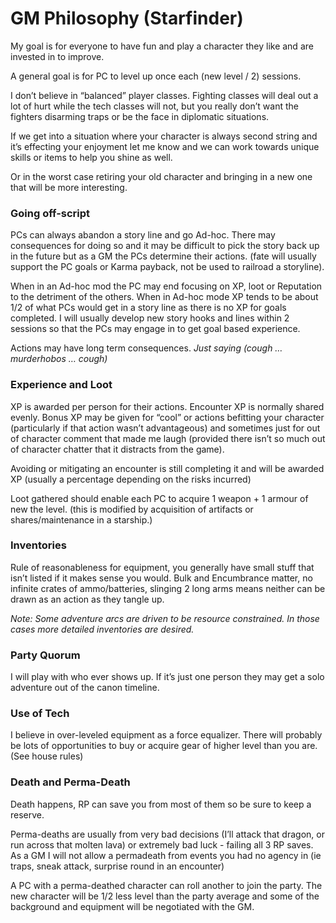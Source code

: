 # GM Philosophy (Starfinder)

My goal is for everyone to have fun and play a character they like and are invested in to improve.

A general goal is for PC to level up once each (new level / 2) sessions.

I don’t believe in “balanced” player classes.  Fighting classes will deal out a lot of hurt while the tech classes will not, but you really don’t want the fighters disarming traps or be the face in diplomatic situations.

  If we get into a situation where your character is always second string and it’s effecting your enjoyment let me know and we can work towards unique skills or items to help you shine as well.

  Or in the worst case retiring your old character and bringing in a new one that will be more interesting.


### Going off-script
PCs can always abandon a story line and go Ad-hoc.  There may consequences for doing so and it may be difficult to pick the story back up in the future but as a GM the PCs determine their actions. (fate will usually support the PC goals or Karma payback, not be used to railroad a storyline).

When in an Ad-hoc mod the PC may end focusing on XP, loot or Reputation to the detriment of the others.  When in Ad-hoc mode XP tends to be about 1/2 of what PCs would get in a story line as there is no XP for goals completed.  I will usually develop new story hooks and lines within 2 sessions so that the PCs may engage in to get goal based experience.

Actions may have long term consequences.  *Just saying (cough … murderhobos … cough)*

### Experience and Loot
XP is awarded per person for their actions.  Encounter XP is normally shared evenly.
Bonus XP may be given for “cool” or actions befitting your character (particularly if that action wasn’t advantageous) and sometimes just for out of character comment that made me laugh (provided there isn’t so much out of character chatter that it distracts from the game). 

Avoiding or mitigating an encounter is still completing it and will be awarded XP (usually a percentage depending on the risks incurred)

Loot gathered should enable each PC to acquire 1 weapon + 1 armour of new the level.
  (this is modified by acquisition of artifacts or shares/maintenance in a starship.)

### Inventories
Rule of reasonableness for equipment, you generally have small stuff that isn’t listed if it makes sense you would.  Bulk and Encumbrance matter, no infinite crates of ammo/batteries, slinging 2 long arms means neither can be drawn as an action as they tangle up.

*Note:  Some adventure arcs are driven to be resource constrained.  In those cases more detailed inventories are desired.*

### Party Quorum
I will play with who ever shows up.  If it’s just one person they may get a solo adventure out of the canon timeline.

### Use of Tech
I believe in over-leveled equipment as a force equalizer.  There will probably be lots of opportunities to buy or acquire gear of higher level than you are.  (See house rules)

### Death and Perma-Death
Death happens,  RP can save you from most of them so be sure to keep a reserve.

Perma-deaths are usually from very bad decisions (I’ll attack that dragon, or run across that molten lava) or extremely bad luck - failing all 3 RP saves.  As a GM I will not allow a permadeath from events you had no agency in (ie traps, sneak attack, surprise round in an encounter)

A PC with a perma-deathed character can roll another to join the party.  The new character will be 1/2 less level than the party average and some of the background and equipment will be negotiated with the GM.